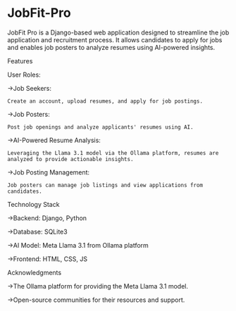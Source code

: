 # JobFit-Pro

JobFit Pro is a Django-based web application designed to streamline the job application and recruitment process. It allows candidates to apply for jobs and enables job posters to analyze resumes using AI-powered insights.

Features



User Roles:

->Job Seekers:

    Create an account, upload resumes, and apply for job postings.




    
->Job Posters:

    Post job openings and analyze applicants' resumes using AI.


    
->AI-Powered Resume Analysis:

    Leveraging the Llama 3.1 model via the Ollama platform, resumes are analyzed to provide actionable insights.



    
->Job Posting Management:


    Job posters can manage job listings and view applications from candidates.

    

Technology Stack



->Backend: Django, Python



->Database: SQLite3




->AI Model: Meta Llama 3.1 from Ollama platform


->Frontend: HTML, CSS, JS

Acknowledgments



->The Ollama platform for providing the Meta Llama 3.1 model.




->Open-source communities for their resources and support.
